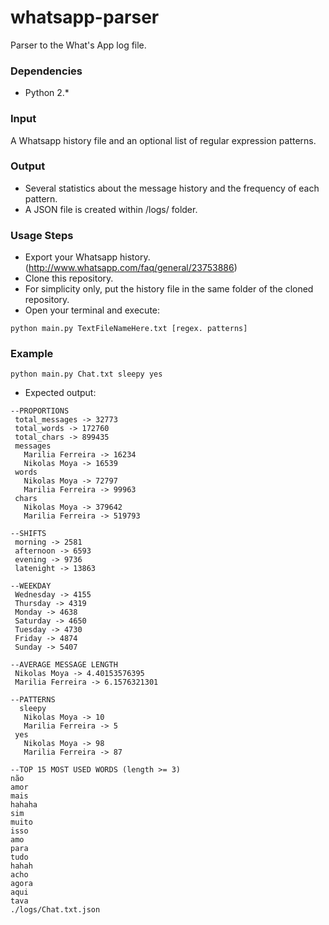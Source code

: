 whatsapp-parser
===============

Parser to the What's App log file.

### Dependencies ###
- Python 2.*

### Input ##

A Whatsapp history file and an optional list of regular expression patterns.

### Output ##

- Several statistics about the message history and the frequency of each pattern.
- A JSON file is created within /logs/ folder.

### Usage Steps ####
- Export your Whatsapp history. (http://www.whatsapp.com/faq/general/23753886)
- Clone this repository.
- For simplicity only, put the history file in the same folder of the cloned repository.
- Open your terminal and execute:

```
python main.py TextFileNameHere.txt [regex. patterns]
```

### Example ###
```
python main.py Chat.txt sleepy yes
```

- Expected output:

```
--PROPORTIONS
 total_messages -> 32773
 total_words -> 172760
 total_chars -> 899435
 messages
   Marilia Ferreira -> 16234
   ‪Nikolas Moya -> 16539
 words
   ‪Nikolas Moya -> 72797
   Marilia Ferreira -> 99963
 chars
   ‪Nikolas Moya -> 379642
   Marilia Ferreira -> 519793

--SHIFTS
 morning -> 2581
 afternoon -> 6593
 evening -> 9736
 latenight -> 13863

--WEEKDAY
 Wednesday -> 4155
 Thursday -> 4319
 Monday -> 4638
 Saturday -> 4650
 Tuesday -> 4730
 Friday -> 4874
 Sunday -> 5407

--AVERAGE MESSAGE LENGTH
 ‪Nikolas Moya -> 4.40153576395
 Marilia Ferreira -> 6.1576321301

--PATTERNS
  sleepy
   ‪Nikolas Moya -> 10
   Marilia Ferreira -> 5
 yes
   ‪Nikolas Moya -> 98
   Marilia Ferreira -> 87

--TOP 15 MOST USED WORDS (length >= 3)
não
amor
mais
hahaha
sim
muito
isso
amo
para
tudo
hahah
acho
agora
aqui
tava
./logs/Chat.txt.json
```

